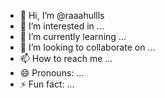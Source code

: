 - 👋 Hi, I’m @raaahullls
- 👀 I’m interested in ...
- 🌱 I’m currently learning ...
- 💞️ I’m looking to collaborate on ...
- 📫 How to reach me ...
- 😄 Pronouns: ...
- ⚡ Fun fact: ...

<!---
raaahullls/raaahullls is a ✨ special ✨ repository because its `README.md` (this file) appears on your GitHub profile.
You can click the Preview link to take a look at your changes.
--->

